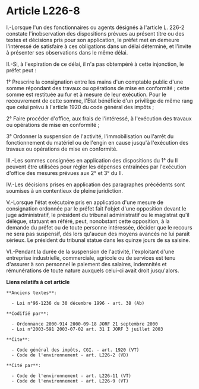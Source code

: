 # Article L226-8

I.-Lorsque l'un des fonctionnaires ou agents désignés à l'article L. 226-2 constate l'inobservation des dispositions prévues
au présent titre ou des textes et décisions pris pour son application, le préfet met en demeure l'intéressé de satisfaire à
ces obligations dans un délai déterminé, et l'invite à présenter ses observations dans le même délai. 

II.-Si, à l'expiration de ce délai, il n'a pas obtempéré à cette injonction, le préfet peut : 

1° Prescrire la consignation entre les mains d'un comptable public d'une somme répondant des travaux ou opérations de mise en
conformité ; cette somme est restituée au fur et à mesure de leur exécution. Pour le recouvrement de cette somme, l'Etat
bénéficie d'un privilège de même rang que celui prévu à l'article 1920 du code général des impôts ; 

2° Faire procéder d'office, aux frais de l'intéressé, à l'exécution des travaux ou opérations de mise en conformité ; 

3° Ordonner la suspension de l'activité, l'immobilisation ou l'arrêt du fonctionnement du matériel ou de l'engin en cause
jusqu'à l'exécution des travaux ou opérations de mise en conformité. 

III.-Les sommes consignées en application des dispositions du 1° du II peuvent être utilisées pour régler les dépenses
entraînées par l'exécution d'office des mesures prévues aux 2° et 3° du II. 

IV.-Les décisions prises en application des paragraphes précédents sont soumises à un contentieux de pleine juridiction. 

V.-Lorsque l'état exécutoire pris en application d'une mesure de consignation ordonnée par le préfet fait l'objet d'une
opposition devant le juge administratif, le président du tribunal administratif ou le magistrat qu'il délègue, statuant en
référé, peut, nonobstant cette opposition, à la demande du préfet ou de toute personne intéressée, décider que le recours ne
sera pas suspensif, dés lors qu'aucun des moyens avancés ne lui paraît sérieux. Le président du tribunal statue dans les
quinze jours de sa saisine. 

VI.-Pendant la durée de la suspension de l'activité, l'exploitant d'une entreprise industrielle, commerciale, agricole ou de
services est tenu d'assurer à son personnel le paiement des salaires, indemnités et rémunérations de toute nature auxquels
celui-ci avait droit jusqu'alors.

**Liens relatifs à cet article**

	**Anciens textes**:

	  - Loi n°96-1236 du 30 décembre 1996 - art. 38 (Ab)

	**Codifié par**:

	  - Ordonnance 2000-914 2000-09-18 JORF 21 septembre 2000
	  - Loi n°2003-591 2003-07-02 art. 31 I JORF 3 juillet 2003

	**Cite**:

	  - Code général des impôts, CGI. - art. 1920 (VT)
	  - Code de l'environnement - art. L226-2 (VD)

	**Cité par**:

	  - Code de l'environnement - art. L226-11 (VT)
	  - Code de l'environnement - art. L226-9 (VT)
